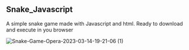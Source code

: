 ## Snake_Javascript

A simple snake game made with Javascript and html. Ready to download and execute in you browser

![Snake-Game-Opera-2023-03-14-19-21-06 (1)](https://user-images.githubusercontent.com/73849243/225173078-4915ac65-3f31-4d26-a543-c7b0a92fcae3.gif)
